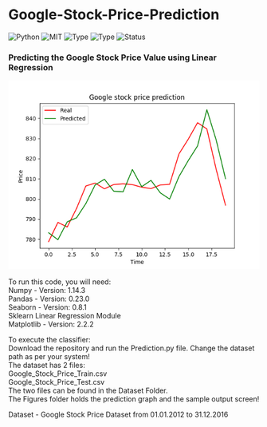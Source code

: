 # Google-Stock-Price-Prediction

![Python](https://img.shields.io/badge/python-3.x-orange.svg)
![MIT](https://img.shields.io/github/license/mashape/apistatus.svg)
![Type](https://img.shields.io/badge/Machine-Learning-red.svg) ![Type](https://img.shields.io/badge/Type-Supervised-yellow.svg)
![Status](https://img.shields.io/badge/Status-Completed-yellowgreen.svg)


### Predicting the Google Stock Price Value using Linear Regression <br>

![alt text](https://github.com/sarthak25/Google-Stock-Price-Prediction/blob/master/Figures/Prediction.png)


To run this code, you will need: <br> 
Numpy - Version: 1.14.3 <br>
Pandas - Version: 0.23.0 <br>
Seaborn - Version: 0.8.1 <br>
Sklearn Linear Regression Module <br>
Matplotlib - Version: 2.2.2 <br>

To execute the classifier: <br>
Download the repository and run the Prediction.py file. Change the dataset path as per your system! <br>
The dataset has 2 files: <br>
Google_Stock_Price_Train.csv <br>
Google_Stock_Price_Test.csv <br>
The two files can be found in the Dataset Folder. <br>
The Figures folder holds the prediction graph and the sample output screen!

Dataset - Google Stock Price Dataset from 01.01.2012 to 31.12.2016
